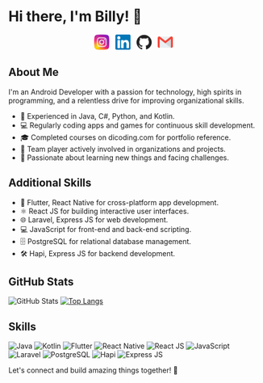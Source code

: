 # Hi there, I'm Billy! 👋

<p align="center">
  <a href="https://www.instagram.com/brilian.ap"><img height="30" src="https://github.com/BillyMRX1/BillyMRX1/blob/main/icon/instagram.svg"></a>&nbsp;&nbsp;
  <a href="https://www.linkedin.com/in/brilian-ade-putra/"><img height="30" src="https://github.com/BillyMRX1/BillyMRX1/blob/main/icon/linkedin.svg"></a>&nbsp;&nbsp;
  <a href="https://github.com/BillyMRX1"><img height="30" src="https://github.com/BillyMRX1/BillyMRX1/blob/main/icon/github.svg"></a>&nbsp;&nbsp;
  <a href="mailto:brilianadeputra@gmail.com"><img height="30" src="https://github.com/BillyMRX1/BillyMRX1/blob/main/icon/gmail.svg"></a>&nbsp;&nbsp;
</p>

## About Me

I'm an Android Developer with a passion for technology, high spirits in programming, and a relentless drive for improving organizational skills.

- 🚀 Experienced in Java, C#, Python, and Kotlin.
- 💻 Regularly coding apps and games for continuous skill development.
- 🎓 Completed courses on dicoding.com for portfolio reference.
- 🤝 Team player actively involved in organizations and projects.
- 🌱 Passionate about learning new things and facing challenges.

## Additional Skills

- 👾 Flutter, React Native for cross-platform app development.
- ⚛️ React JS for building interactive user interfaces.
- 🌐 Laravel, Express JS for web development.
- 💻 JavaScript for front-end and back-end scripting.
- 🗄️ PostgreSQL for relational database management.
- 🛠️ Hapi, Express JS for backend development.

## GitHub Stats

![GitHub Stats](https://github-readme-stats.vercel.app/api?username=BillyMRX1&show_icons=true&theme=radical)
[![Top Langs](https://github-readme-stats.vercel.app/api/top-langs/?username=BillyMRX1&layout=compact&theme=radical)](https://github.com/BillyMRX1/README.md)

## Skills

![Java](https://img.shields.io/badge/Code-Java-informational?style=flat&logo=java&logoColor=white&color=2bbc8a)
![Kotlin](https://img.shields.io/badge/Code-Kotlin-informational?style=flat&logo=kotlin&logoColor=white&color=2bbc8a)
![Flutter](https://img.shields.io/badge/Code-Flutter-informational?style=flat&logo=flutter&logoColor=white&color=2bbc8a)
![React Native](https://img.shields.io/badge/Code-React_Native-informational?style=flat&logo=react&logoColor=white&color=2bbc8a)
![React JS](https://img.shields.io/badge/Code-React_JS-informational?style=flat&logo=react&logoColor=white&color=2bbc8a)
![JavaScript](https://img.shields.io/badge/Code-JavaScript-informational?style=flat&logo=javascript&logoColor=white&color=2bbc8a)
![Laravel](https://img.shields.io/badge/Code-Laravel-informational?style=flat&logo=laravel&logoColor=white&color=2bbc8a)
![PostgreSQL](https://img.shields.io/badge/Tools-PostgreSQL-informational?style=flat&logo=postgresql&logoColor=white&color=2bbc8a)
![Hapi](https://img.shields.io/badge/Code-Hapi-informational?style=flat&logo=hapi.js&logoColor=white&color=2bbc8a)
![Express JS](https://img.shields.io/badge/Code-Express_JS-informational?style=flat&logo=express&logoColor=white&color=2bbc8a)

Let's connect and build amazing things together! 🚀
